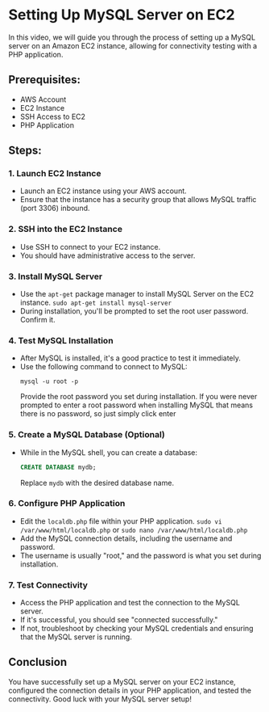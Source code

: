 # Setting Up MySQL Server on EC2

In this video, we will guide you through the process of setting up a MySQL server on an Amazon EC2 instance, allowing for connectivity testing with a PHP application.

## Prerequisites:
- AWS Account
- EC2 Instance
- SSH Access to EC2
- PHP Application

## Steps:

### 1. Launch EC2 Instance
- Launch an EC2 instance using your AWS account.
- Ensure that the instance has a security group that allows MySQL traffic (port 3306) inbound.

### 2. SSH into the EC2 Instance
- Use SSH to connect to your EC2 instance.
- You should have administrative access to the server.

### 3. Install MySQL Server
- Use the `apt-get` package manager to install MySQL Server on the EC2 instance. `sudo apt-get install mysql-server`
- During installation, you'll be prompted to set the root user password. Confirm it.

### 4. Test MySQL Installation
- After MySQL is installed, it's a good practice to test it immediately.
- Use the following command to connect to MySQL:
    ```shell
    mysql -u root -p
    ```
    Provide the root password you set during installation. If you were never prompted to enter a root password when installing MySQL that means there is no password, so         just simply click enter

### 5. Create a MySQL Database (Optional)
- While in the MySQL shell, you can create a database:
    ```sql
    CREATE DATABASE mydb;
    ```
    Replace `mydb` with the desired database name.

### 6. Configure PHP Application
- Edit the `localdb.php` file within your PHP application. `sudo vi /var/www/html/localdb.php` or `sudo nano /var/www/html/localdb.php`
- Add the MySQL connection details, including the username and password.
- The username is usually "root," and the password is what you set during installation.

### 7. Test Connectivity
- Access the PHP application and test the connection to the MySQL server.
- If it's successful, you should see "connected successfully."
- If not, troubleshoot by checking your MySQL credentials and ensuring that the MySQL server is running.

## Conclusion
You have successfully set up a MySQL server on your EC2 instance, configured the connection details in your PHP application, and tested the connectivity. Good luck with your MySQL server setup!

